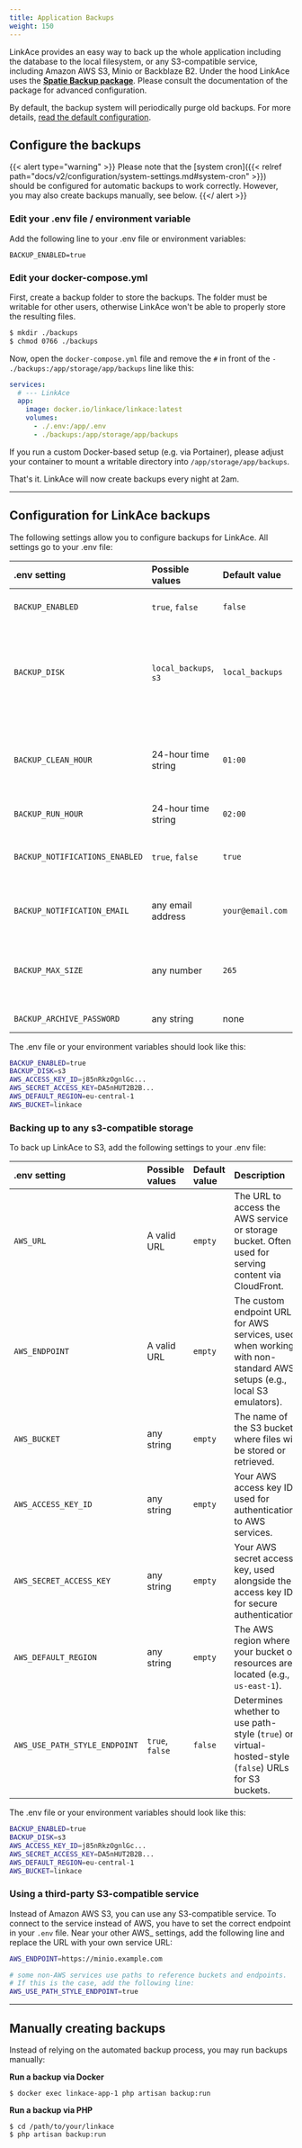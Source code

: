 ```yaml
---
title: Application Backups
weight: 150
---
```


LinkAce provides an easy way to back up the whole application including the database to the local filesystem, or any S3-compatible service, including Amazon AWS S3, Minio or Backblaze B2. Under the hood LinkAce uses the [**Spatie Backup package**](https://spatie.be/docs/laravel-backup/v8/introduction). Please consult the documentation of the package for advanced configuration.

By default, the backup system will periodically purge old backups. For more details, [read the default configuration](https://spatie.be/docs/laravel-backup/v6/cleaning-up-old-backups/overview#determining-which-backups-should-be-deleted).


## Configure the backups

{{< alert type="warning" >}}
Please note that the [system cron]({{< relref path="docs/v2/configuration/system-settings.md#system-cron" >}}) should be configured for automatic backups to work correctly. However, you may also create backups manually, see below.
{{</ alert >}}

### Edit your .env file / environment variable

Add the following line to your .env file or environment variables:

```
BACKUP_ENABLED=true
```

### Edit your docker-compose.yml

First, create a backup folder to store the backups. The folder must be writable for other users, otherwise LinkAce won't be able to properly store the resulting files.

```bash
$ mkdir ./backups
$ chmod 0766 ./backups
```

Now, open the `docker-compose.yml` file and remove the `#` in front of the `- ./backups:/app/storage/app/backups` line like this:

```yaml {hl_lines=7}
services:
  # --- LinkAce
  app:
    image: docker.io/linkace/linkace:latest
    volumes:
      - ./.env:/app/.env
      - ./backups:/app/storage/app/backups
```

If you run a custom Docker-based setup (e.g. via Portainer), please adjust your container to mount a writable directory into `/app/storage/app/backups`.

That's it. LinkAce will now create backups every night at 2am.

---

## Configuration for LinkAce backups

The following settings allow you to configure backups for LinkAce. All settings go to your .env file:

| .env setting | Possible values | Default value | Description |
|:--|:--|:--|:--|
| `BACKUP_ENABLED` | `true`, `false` | `false` | Set to `true` to enable the application backups |
| `BACKUP_DISK` | `local_backups`, `s3` | `local_backups` | The storage for backups: `local_backups` saves the files to `/storage/app/backups`, `s3` saves to your configured S3 storage |
| `BACKUP_CLEAN_HOUR` | 24-hour time string | `01:00` | Set the hour for cleaning old backups and creating a new one. Format must be in 24-hour time like '03:00' for 3 am or '14:00' for 2 pm. |
| `BACKUP_RUN_HOUR` | 24-hour time string | `02:00` | See above |
| `BACKUP_NOTIFICATIONS_ENABLED` | `true`, `false` | `true` | Set this to `false` if you don't want to receive any email notifications for cleanups or backups. |
| `BACKUP_NOTIFICATION_EMAIL` | any email address | `your@email.com` | Set a valid email address to receive notification about backups. |
| `BACKUP_MAX_SIZE` | any number | `265` | The maximum size of all backups in Megabyte. Once reached the _oldest_ backups will be deleted. |
| `BACKUP_ARCHIVE_PASSWORD` | any string | none | Protect your backups with a password. |

The .env file or your environment variables should look like this: 

```bash
BACKUP_ENABLED=true
BACKUP_DISK=s3
AWS_ACCESS_KEY_ID=j85nRkzOgnlGc...
AWS_SECRET_ACCESS_KEY=DA5nHUT2B2B...
AWS_DEFAULT_REGION=eu-central-1
AWS_BUCKET=linkace
```

### Backing up to any s3-compatible storage

To back up LinkAce to S3, add the following settings to your .env file:

| .env setting | Possible values | Default value | Description |
|:--|:--|:--|:--|
| `AWS_URL` | A valid URL | `empty` | The URL to access the AWS service or storage bucket. Often used for serving content via CloudFront.  |
| `AWS_ENDPOINT` | A valid URL | `empty` | The custom endpoint URL for AWS services, used when working with non-standard AWS setups (e.g., local S3 emulators).  |
| `AWS_BUCKET` | any string | `empty` | The name of the S3 bucket where files will be stored or retrieved. |
| `AWS_ACCESS_KEY_ID` | any string | `empty` | Your AWS access key ID, used for authentication to AWS services. |
| `AWS_SECRET_ACCESS_KEY` | any string | `empty` | Your AWS secret access key, used alongside the access key ID for secure authentication. |
| `AWS_DEFAULT_REGION` | any string | `empty` | The AWS region where your bucket or resources are located (e.g., `us-east-1`). |
| `AWS_USE_PATH_STYLE_ENDPOINT` | `true`, `false` | `false` | Determines whether to use path-style (`true`) or virtual-hosted-style (`false`) URLs for S3 buckets.  |


The .env file or your environment variables should look like this:

```bash
BACKUP_ENABLED=true
BACKUP_DISK=s3
AWS_ACCESS_KEY_ID=j85nRkzOgnlGc...
AWS_SECRET_ACCESS_KEY=DA5nHUT2B2B...
AWS_DEFAULT_REGION=eu-central-1
AWS_BUCKET=linkace
```

### Using a third-party S3-compatible service

Instead of Amazon AWS S3, you can use any S3-compatible service. To connect to the service instead of AWS, you have to set the correct endpoint in your `.env` file. Near your other AWS_ settings, add the following line and replace the URL with your own service URL:

```bash
AWS_ENDPOINT=https://minio.example.com

# some non-AWS services use paths to reference buckets and endpoints.
# If this is the case, add the following line:
AWS_USE_PATH_STYLE_ENDPOINT=true
```

---

## Manually creating backups

Instead of relying on the automated backup process, you may run backups manually:

**Run a backup via Docker**

```
$ docker exec linkace-app-1 php artisan backup:run
```

**Run a backup via PHP**

```
$ cd /path/to/your/linkace
$ php artisan backup:run
```
